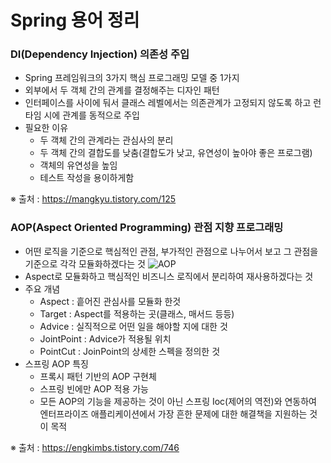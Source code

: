 # Spring 용어 정리

### DI(Dependency Injection) 의존성 주입
 - Spring 프레임워크의 3가지 핵심 프로그래밍 모델 중 1가지
 - 외부에서 두 객체 간의 관계를 결정해주는 디자인 패턴
 - 인터페이스를 사이에 둬서 클래스 레벨에서는 의존관계가 고정되지 않도록 하고 런타임 시에 관계를 동적으로 주입
 - 필요한 이유
   - 두 객체 간의 관계라는 관심사의 분리
   - 두 객체 간의 결합도를 낮춤(결합도가 낮고, 유연성이 높아야 좋은 프로그램)
   - 객체의 유연성을 높임
   - 테스트 작성을 용이하게함

※ 출처 : https://mangkyu.tistory.com/125

### AOP(Aspect Oriented Programming) 관점 지향 프로그래밍
 - 어떤 로직을 기준으로 핵심적인 관점, 부가적인 관점으로 나누어서 보고 그 관점을 기준으로 각각 모듈화하겠다는 것
![AOP](https://img1.daumcdn.net/thumb/R1280x0/?scode=mtistory2&fname=https%3A%2F%2Ft1.daumcdn.net%2Fcfile%2Ftistory%2F994AA3335C1B8C9D28)
 - Aspect로 모듈화하고 핵심적인 비즈니스 로직에서 분리하여 재사용하겠다는 것
 - 주요 개념
   - Aspect : 흩어진 관심사를 모듈화 한것
   - Target : Aspect를 적용하는 곳(클래스, 매서드 등등)
   - Advice : 실직적으로 어떤 일을 해야할 지에 대한 것
   - JointPoint : Advice가 적용될 위치
   - PointCut : JoinPoint의 상세한 스펙을 정의한 것
 - 스프링 AOP 특징
   - 프록시 패턴 기반의 AOP 구현체
   - 스프링 빈에만 AOP 적용 가능
   - 모든 AOP의 기능을 제공하는 것이 아닌 스프링 Ioc(제어의 역전)와 연동하여 엔터프라이즈 애플리케이션에서 가장 흔한 문제에 대한 해결책을 지원하는 것이 목적

※ 출처 : https://engkimbs.tistory.com/746
